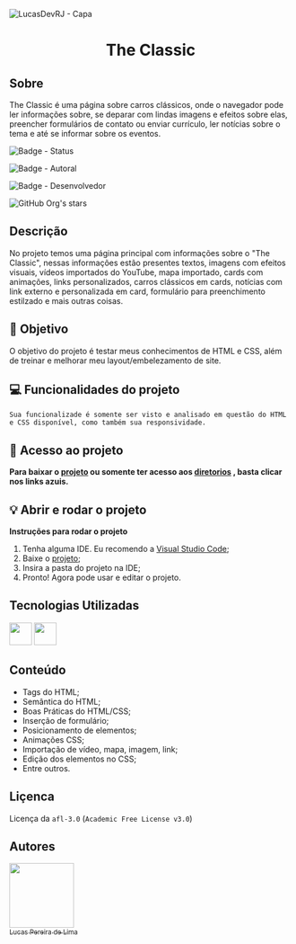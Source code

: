 ![LucasDevRJ - Capa](https://user-images.githubusercontent.com/95040236/147415952-3be56c26-f85d-4489-bb6b-e32128ac7ce3.png)

<h1 align="center">The Classic</h1>

## Sobre

The Classic é uma página sobre carros clássicos, onde o navegador pode ler informações sobre, se deparar com lindas imagens e efeitos sobre elas, preencher formulários de contato ou enviar currículo, ler notícias sobre o tema e até se informar sobre os eventos.

![Badge - Status](https://img.shields.io/badge/Status-Finalizado-brightgreen)

![Badge - Autoral](https://img.shields.io/badge/Autoral-Sim-brightgreen)

![Badge - Desenvolvedor](https://img.shields.io/badge/Desenvolvedor-LucasDevRJ-brightgreen)

![GitHub Org's stars](https://img.shields.io/github/stars/lucasDevRJ?style=social)

## Descrição

No projeto temos uma página principal com informações sobre o "The Classic", nessas informações estão presentes textos, imagens com efeitos visuais, vídeos importados do YouTube, mapa importado, cards com animações, links personalizados, carros clássicos em cards, notícias com link externo e personalizada em card, formulário para preenchimento estilzado e mais outras coisas.

## :floppy_disk: Objetivo

O objetivo do projeto é testar meus conhecimentos de HTML e CSS, além de treinar e melhorar meu layout/embelezamento de site.

## :computer: Funcionalidades do projeto

`Sua funcionalizade é somente ser visto e analisado em questão do HTML e CSS disponível, como também sua responsividade.`

## :open_file_folder: Acesso ao projeto

**Para baixar o <a href="https://github.com/LucasDevRJ/the-classic/archive/refs/heads/master.zip" >projeto<a/> ou somente ter acesso aos <a href="https://github.com/LucasDevRJ/the-classic">diretorios<a/> , basta clicar nos links azuis.**
  
## :bulb: Abrir e rodar o projeto

**Instruções para rodar o projeto**
1. Tenha alguma IDE. Eu recomendo a <a href="https://code.visualstudio.com/">Visual Studio Code<a/>;
2. Baixe o <a href="https://github.com/LucasDevRJ/the-classic/archive/refs/heads/master.zip" >projeto<a/>;
3. Insira a pasta do projeto na IDE;
4. Pronto! Agora pode usar e editar o projeto.
  
## Tecnologias Utilizadas

<img src="https://cdn.jsdelivr.net/gh/devicons/devicon/icons/html5/html5-original.svg" width="40" height="40"/> 
<img src="https://cdn.jsdelivr.net/gh/devicons/devicon/icons/css3/css3-original.svg" width="40" height="40" /> 
  
## Conteúdo

- Tags do HTML;
- Semântica do HTML;
- Boas Práticas do HTML/CSS;
- Inserção de formulário;
- Posicionamento de elementos;
- Animações CSS;
- Importação de vídeo, mapa, imagem, link;
- Edição dos elementos no CSS;
- Entre outros.

## Liçenca

Licença da `afl-3.0` (`Academic Free License v3.0`)

## Autores

[<img src="https://avatars.githubusercontent.com/u/95040236?v=4" width=115><br><sub>Lucas Pereira de Lima</sub>](https://github.com/LucasDevRJ)
